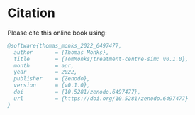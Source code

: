 # Citation

Please cite this online book using:

```bibtex
@software{thomas_monks_2022_6497477,
  author       = {Thomas Monks},
  title        = {TomMonks/treatment-centre-sim: v0.1.0},
  month        = apr,
  year         = 2022,
  publisher    = {Zenodo},
  version      = {v0.1.0},
  doi          = {10.5281/zenodo.6497477},
  url          = {https://doi.org/10.5281/zenodo.6497477}
}
```